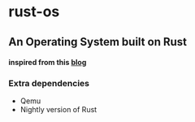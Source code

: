 # rust-os
## An Operating System built on Rust
#### inspired from this [blog](https://os.phil-opp.com)

### Extra dependencies
- Qemu
- Nightly version of Rust

